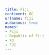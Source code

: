 ```yaml
---
title: Fiji
continent: OC
urlname: fiji
audacious: true
names:
- Fiji
- Republic of Fiji
- FJ
- FJI
---
```



